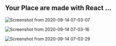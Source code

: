 
##  Your Place  are made with React ...

![Screenshot from 2020-09-14 07-03-07](https://user-images.githubusercontent.com/29290992/93178027-1845ee00-f74d-11ea-8035-ebfe485dcdf4.jpg)

![Screenshot from 2020-09-14 07-03-16](https://user-images.githubusercontent.com/29290992/93178094-2eec4500-f74d-11ea-9acd-ebdf77cdb1d4.jpg)


![Screenshot from 2020-09-14 07-03-29](https://user-images.githubusercontent.com/29290992/93178166-47f4f600-f74d-11ea-86b7-d720e00e213a.jpg)

